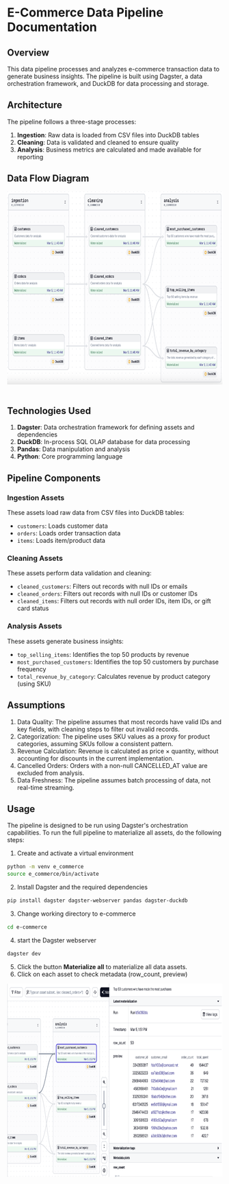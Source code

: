 # E-Commerce Data Pipeline Documentation
## Overview
This data pipeline processes and analyzes e-commerce transaction data to generate business insights. The pipeline is built using Dagster, a data orchestration framework, and DuckDB for data processing and storage.
## Architecture
The pipeline follows a three-stage processes:
1. **Ingestion**: Raw data is loaded from CSV files into DuckDB tables
2. **Cleaning**: Data is validated and cleaned to ensure quality
3. **Analysis**: Business metrics are calculated and made available for reporting
## Data Flow Diagram
<center>
<img style="float: center;height:450px;" src="images/data-flow.png"><br><br>
</center>

## Technologies Used
1. **Dagster**: Data orchestration framework for defining assets and dependencies
2. **DuckDB**: In-process SQL OLAP database for data processing
3. **Pandas**: Data manipulation and analysis
4. **Python**: Core programming language
## Pipeline Components
### Ingestion Assets
These assets load raw data from CSV files into DuckDB tables:
+ `customers`: Loads customer data
+ `orders`: Loads order transaction data
+ `items`: Loads item/product data
### Cleaning Assets
These assets perform data validation and cleaning:
+ `cleaned_customers`: Filters out records with null IDs or emails
+ `cleaned_orders`: Filters out records with null IDs or customer IDs
+ `cleaned_items`: Filters out records with null order IDs, item IDs, or gift card status
### Analysis Assets
These assets generate business insights:
+ `top_selling_items`: Identifies the top 50 products by revenue
+ `most_purchased_customers`: Identifies the top 50 customers by purchase frequency
+ `total_revenue_by_category`: Calculates revenue by product category (using SKU)
## Assumptions
1. Data Quality: The pipeline assumes that most records have valid IDs and key fields, with cleaning steps to filter out invalid records.
2. Categorization: The pipeline uses SKU values as a proxy for product categories, assuming SKUs follow a consistent pattern.
3. Revenue Calculation: Revenue is calculated as price × quantity, without accounting for discounts in the current implementation.
4. Cancelled Orders: Orders with a non-null CANCELLED_AT value are excluded from analysis.
5. Data Freshness: The pipeline assumes batch processing of data, not real-time streaming.
## Usage
The pipeline is designed to be run using Dagster's orchestration capabilities.
To run the full pipeline to materialize all assets, do the following steps:
1. Create and activate a virtual environment
```bash
python -m venv e_commerce
source e_commerce/bin/activate
```
2. Install Dagster and the required dependencies
```bash
pip install dagster dagster-webserver pandas dagster-duckdb
```
3. Change working directory to e-commerce
```bash
cd e-commerce
```
4. start the Dagster webserver
```bash
dagster dev
```
5. Click the button **Materialize all** to materialize all data assets.
6. Click on each asset to check metadata (row_count, preview)
<center>
<img style="float: center;height:450px;" src="images/asset-preview.png"><br><br>
</center>